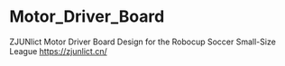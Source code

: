 # Motor_Driver_Board
ZJUNlict Motor Driver Board Design for the Robocup Soccer Small-Size League https://zjunlict.cn/
